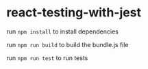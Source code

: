 # react-testing-with-jest

run `npm install` to install dependencies

run `npm run build` to build the bundle.js file

run  `npm run test` to run tests
